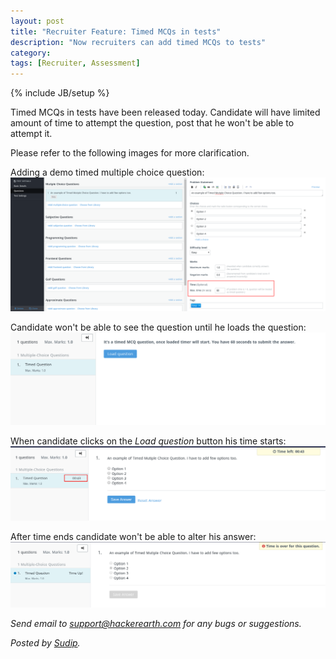 ```yaml
---
layout: post
title: "Recruiter Feature: Timed MCQs in tests"
description: "Now recruiters can add timed MCQs to tests"
category:
tags: [Recruiter, Assessment]
---
```

{% include JB/setup %}

Timed MCQs in tests have been released today. Candidate will have limited amount
of time to attempt the question, post that he won't be able to attempt it.

Please refer to the following images for more clarification.

Adding a demo timed multiple choice question:
<img src="/images/timed_mcq_1.png" />

Candidate won't be able to see the question until he loads the question:
<img src="/images/timed_mcq_2.png" />

When candidate clicks on the *Load question* button his time starts:
<img src="/images/timed_mcq_3.png" />

After time ends candidate won't be able to alter his answer:
<img src="/images/timed_mcq_4.png" />


*Send email to [support@hackerearth.com](mailto:support@hackerearth.com) for any bugs or suggestions.*

*Posted by [Sudip](http://hck.re/iamsudip).*


